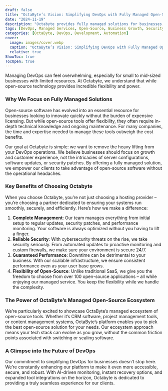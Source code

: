 ```yaml
---
draft: false
title: "OctaByte’s Vision: Simplifying DevOps with Fully Managed Open-Source Solutions"
date: "2024-11-19"
description: "Octabyte provides fully managed solutions for businesses, simplifying DevOps by handling server configurations, updates, security, and performance. With a focus on leveraging open-source flexibility, Octabyte empowers companies to innovate without operational burdens."
tags: [DevOps, Managed Services, Open-Source, Business Growth, Security, Performance, Flexibility, Automation, Hosting Solutions, SaaS Alternatives.]
categories: [OctaByte, DevOps, Development, Automation]
cover:
  image: images/cover.webp
  caption: "OctaByte’s Vision: Simplifying DevOps with Fully Managed Open-Source Solutions"
  relative: true
ShowToc: true
TocOpen: true
---
```



Managing DevOps can feel overwhelming, especially for small to mid\-sized businesses with limited resources. At Octabyte, we understand that while open\-source technology provides incredible flexibility and power.

### Why We Focus on Fully Managed Solutions

Open\-source software has evolved into an essential resource for businesses looking to innovate quickly without the burden of expensive licensing. But while open\-source tools offer flexibility, they often require in\-depth technical knowledge and ongoing maintenance. For many companies, the time and expertise needed to manage these tools outweigh the cost benefits.

Our goal at Octabyte is simple: we want to remove the heavy lifting from your DevOps operations. We believe businesses should focus on growth and customer experience, not the intricacies of server configurations, software updates, or security patches. By offering a fully managed solution, we empower our clients to take advantage of open\-source software without the operational headaches.

### Key Benefits of Choosing Octabyte

When you choose Octabyte, you’re not just choosing a hosting provider – you’re choosing a partner dedicated to ensuring your systems run smoothly, securely, and efficiently. Here’s how we make a difference:

1. **Complete Management**: Our team manages everything from initial setup to regular updates, security patches, and performance monitoring. Your software is always optimized without you having to lift a finger.
2. **Reliable Security**: With cybersecurity threats on the rise, we take security seriously. From automated updates to proactive monitoring and custom firewalls, we make sure your environment is secure 24/7\.
3. **Guaranteed Performance**: Downtime can be detrimental to your business. With our scalable infrastructure, we ensure consistent performance even as your user base grows.
4. **Flexibility of Open\-Source**: Unlike traditional SaaS, we give you the freedom to choose from over 100 open\-source applications – all while enjoying our managed service. You keep the flexibility while we handle the complexity.

### The Power of OctaByte’s Managed Open\-Source Ecosystem

We’re particularly excited to showcase OctaByte’s managed ecosystem of open\-source tools. Whether it’s CRM software, project management tools, or content management systems, OctaByte’s platform enables you to pick the best open\-source solution for your needs. Our ecosystem approach means your tech stack can evolve as you grow, without the common friction points associated with switching or scaling software.

### A Glimpse into the Future of DevOps

Our commitment to simplifying DevOps for businesses doesn’t stop here. We’re constantly enhancing our platform to make it even more accessible, secure, and robust. With AI\-driven monitoring, instant recovery options, and expanded tool integrations on the horizon, Octabyte is dedicated to providing a truly seamless experience for our clients.

